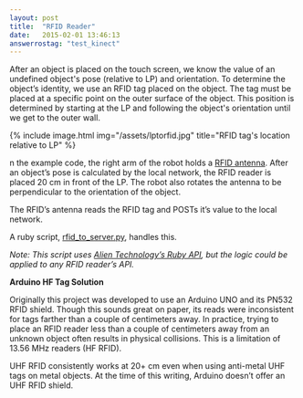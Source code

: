 ```yaml
---
layout: post
title:  "RFID Reader"
date:   2015-02-01 13:46:13
answerrostag: "test_kinect"
---
```


After an object is placed on the touch screen, we know the value of an undefined object's pose (relative to LP) and orientation. To determine the object’s identity, we use an RFID tag placed on the object. The tag must be placed at a specific point on the outer surface of the object. This position is determined by starting at the LP and following the object's orientation until we get to the outer wall.

{% include image.html img="/assets/lptorfid.jpg" title="RFID tag's location relative to LP" %}

n the example code, the right arm of the robot holds a [RFID antenna](http://liatris.org/2015/02/01/12/).  After an object’s pose is calculated by the local network, the RFID reader is placed 20 cm in front of the LP. The robot also rotates the antenna to be perpendicular to the orientation of the object.

The RFID’s antenna reads the RFID tag and POSTs it’s value to the local network.

A ruby script, [rfid_to_server.py](https://github.com/markwsilliman/Liatris/blob/master/RFID_Reader/rfid_to_server.rb), handles this.

*Note: This script uses [Alien Technology’s Ruby API](http://liatris.org/2015/02/01/12/), but the logic could be applied to any RFID reader’s API.*

**Arduino HF Tag Solution**

Originally this project was developed to use an Arduino UNO and its PN532 RFID shield. Though this sounds great on paper, its reads were inconsistent for tags farther than a couple of centimeters away. In practice, trying to place an RFID reader less than a couple of centimeters away from an unknown object often results in physical collisions. This is a limitation of 13.56 MHz readers (HF RFID).

UHF RFID consistently works at 20+ cm even when using anti-metal UHF tags on metal objects.  At the time of this writing, Arduino doesn’t offer an UHF RFID shield.
